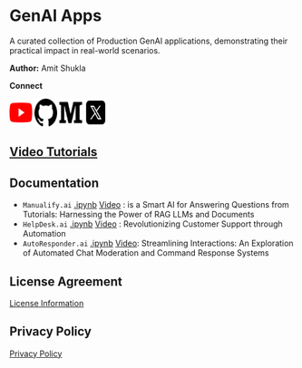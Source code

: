 # GenAI Apps

A curated collection of Production GenAI applications, demonstrating their practical impact in real-world scenarios.

**Author:** Amit Shukla

**Connect**

[<img src="https://github.com/AmitXShukla/AmitXShukla.github.io/blob/master/assets/icons/youtube.svg" width=40 height=50>](https://youtube.com/@Amit.Shukla)
[<img src="https://github.com/AmitXShukla/AmitXShukla.github.io/blob/master/assets/icons/github.svg" width=40 height=50>](https://github.com/AmitXShukla)
[<img src="https://github.com/AmitXShukla/AmitXShukla.github.io/blob/master/assets/icons/medium.svg" width=40 height=50>](https://medium.com/@Amit-Shukla)
[<img src="https://github.com/AmitXShukla/AmitXShukla.github.io/blob/master/assets/icons/twitter_1.svg" width=40 height=50>](https://twitter.com/ashuklax)

## [Video Tutorials](https://youtube.com/@Amit.Shukla)

## Documentation

- `Manualify.ai` [.ipynb](./Manualify/src/Manualify.ipynb) [Video](https://youtube.com/@Amit.Shukla)
    : is a Smart AI for Answering Questions from Tutorials: Harnessing the Power of RAG LLMs and Documents
- `HelpDesk.ai` [.ipynb](./HelpDesk/src/HelpDesk.ipynb) [Video](https://youtube.com/@Amit.Shukla) : Revolutionizing Customer Support through Automation
- `AutoResponder.ai` [.ipynb](GenAI\AutoResponder\src\AutoResponder.ipynb) [Video](https://youtube.com/@Amit.Shukla): Streamlining Interactions: An Exploration of Automated Chat Moderation and Command Response Systems

## License Agreement

[License Information](https://github.com/AmitXShukla/GenAI/blob/master/LICENSE)

## Privacy Policy

[Privacy Policy](https://github.com/AmitXShukla/GenAI/blob/master/LICENSE)
